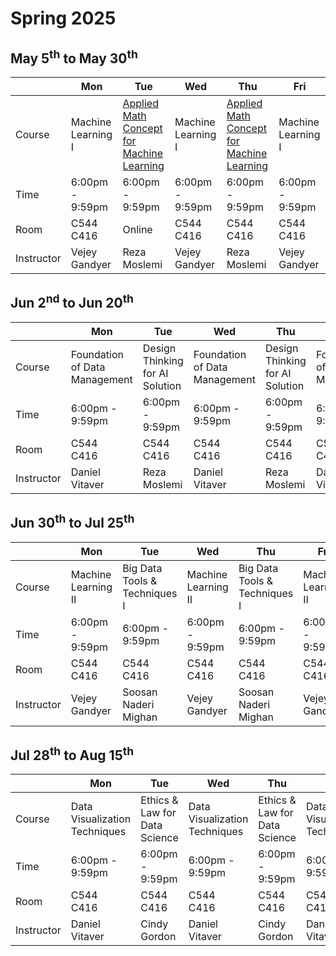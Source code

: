 
# Spring 2025
## May 5<sup>th</sup> to May 30<sup>th</sup>
|  | Mon | Tue | Wed | Thu | Fri |
| --- | --- | --- | --- | --- | --- |
| Course | Machine Learning I | [Applied Math Concept for Machine Learning](./syllabus/CSI_AASD_4001_Applied_Mathematical_Concepts_for_Machine_Learning_Revised.pdf) | Machine Learning I | [Applied Math Concept for Machine Learning](./syllabus/CSI_AASD_4001_Applied_Mathematical_Concepts_for_Machine_Learning_Revised.pdf)| Machine Learning I |
| Time | 6:00pm - 9:59pm | 6:00pm - 9:59pm | 6:00pm - 9:59pm | 6:00pm - 9:59pm | 6:00pm - 9:59pm | 
| Room | C544 <br> C416 | Online | C544 <br> C416 | C544 <br> C416 | C544 <br> C416 |
| Instructor | Vejey Gandyer | Reza Moslemi | Vejey Gandyer | Reza Moslemi | Vejey Gandyer |

## Jun 2<sup>nd</sup> to Jun 20<sup>th</sup>
|  | Mon | Tue | Wed | Thu | Fri |
| --- | --- | --- | --- | --- | --- |
| Course | Foundation of Data Management | Design Thinking for AI Solution | Foundation of Data Management | Design Thinking for AI Solution | Foundation of Data Management |
| Time | 6:00pm - 9:59pm | 6:00pm - 9:59pm | 6:00pm - 9:59pm | 6:00pm - 9:59pm | 6:00pm - 9:59pm | 
| Room | C544 <br> C416 | C544 <br> C416 | C544 <br> C416 | C544 <br> C416 | C544 <br> C416 |
| Instructor | Daniel Vitaver | Reza Moslemi | Daniel Vitaver | Reza Moslemi | Daniel Vitaver |

## Jun 30<sup>th</sup> to Jul 25<sup>th</sup>
|  | Mon | Tue | Wed | Thu | Fri |
| --- | --- | --- | --- | --- | --- |
| Course | Machine Learning II | Big Data Tools & Techniques I | Machine Learning II | Big Data Tools & Techniques I | Machine Learning II |
| Time | 6:00pm - 9:59pm | 6:00pm - 9:59pm | 6:00pm - 9:59pm | 6:00pm - 9:59pm | 6:00pm - 9:59pm | 
| Room | C544 <br> C416 | C544 <br> C416 | C544 <br> C416 | C544 <br> C416 | C544 <br> C416 |
| Instructor | Vejey Gandyer | Soosan Naderi Mighan | Vejey Gandyer | Soosan Naderi Mighan | Vejey Gandyer |

## Jul 28<sup>th</sup> to Aug 15<sup>th</sup>
|  | Mon | Tue | Wed | Thu | Fri |
| --- | --- | --- | --- | --- | --- |
| Course | Data Visualization Techniques | Ethics & Law for Data Science | Data Visualization Techniques | Ethics & Law for Data Science | Data Visualization Techniques |
| Time | 6:00pm - 9:59pm | 6:00pm - 9:59pm | 6:00pm - 9:59pm | 6:00pm - 9:59pm | 6:00pm - 9:59pm | 
| Room | C544 <br> C416 | C544 <br> C416 | C544 <br> C416 | C544 <br> C416 | C544 <br> C416 |
| Instructor | Daniel Vitaver | Cindy Gordon | Daniel Vitaver | Cindy Gordon | Daniel Vitaver |